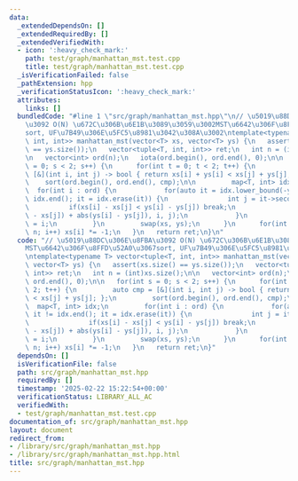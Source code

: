 ```yaml
---
data:
  _extendedDependsOn: []
  _extendedRequiredBy: []
  _extendedVerifiedWith:
  - icon: ':heavy_check_mark:'
    path: test/graph/manhattan_mst.test.cpp
    title: test/graph/manhattan_mst.test.cpp
  _isVerificationFailed: false
  _pathExtension: hpp
  _verificationStatusIcon: ':heavy_check_mark:'
  attributes:
    links: []
  bundledCode: "#line 1 \"src/graph/manhattan_mst.hpp\"\n// \u5019\u88DC\u306E\u8FBA\
    \u3092 O(N) \u672C\u306B\u6E1B\u3089\u3059\u3002MST\u6642\u306F\u8FFD\u52A0\u3067\
    sort, UF\u7B49\u306E\u5FC5\u8981\u3042\u308A\u3002\ntemplate<typename T> vector<tuple<T,\
    \ int, int>> manhattan_mst(vector<T> xs, vector<T> ys) {\n   assert(xs.size()\
    \ == ys.size());\n   vector<tuple<T, int, int>> ret;\n   int n = (int)xs.size();\n\
    \n   vector<int> ord(n);\n   iota(ord.begin(), ord.end(), 0);\n\n   for(int s\
    \ = 0; s < 2; s++) {\n      for(int t = 0; t < 2; t++) {\n         auto cmp =\
    \ [&](int i, int j) -> bool { return xs[i] + ys[i] < xs[j] + ys[j]; };\n     \
    \    sort(ord.begin(), ord.end(), cmp);\n\n         map<T, int> idx;\n       \
    \  for(int i : ord) {\n            for(auto it = idx.lower_bound(-ys[i]); it !=\
    \ idx.end(); it = idx.erase(it)) {\n               int j = it->second;\n     \
    \          if(xs[i] - xs[j] < ys[i] - ys[j]) break;\n               ret.emplace_back(abs(xs[i]\
    \ - xs[j]) + abs(ys[i] - ys[j]), i, j);\n            }\n            idx[-ys[i]]\
    \ = i;\n         }\n         swap(xs, ys);\n      }\n      for(int i = 0; i <\
    \ n; i++) xs[i] *= -1;\n   }\n   return ret;\n}\n"
  code: "// \u5019\u88DC\u306E\u8FBA\u3092 O(N) \u672C\u306B\u6E1B\u3089\u3059\u3002\
    MST\u6642\u306F\u8FFD\u52A0\u3067sort, UF\u7B49\u306E\u5FC5\u8981\u3042\u308A\u3002\
    \ntemplate<typename T> vector<tuple<T, int, int>> manhattan_mst(vector<T> xs,\
    \ vector<T> ys) {\n   assert(xs.size() == ys.size());\n   vector<tuple<T, int,\
    \ int>> ret;\n   int n = (int)xs.size();\n\n   vector<int> ord(n);\n   iota(ord.begin(),\
    \ ord.end(), 0);\n\n   for(int s = 0; s < 2; s++) {\n      for(int t = 0; t <\
    \ 2; t++) {\n         auto cmp = [&](int i, int j) -> bool { return xs[i] + ys[i]\
    \ < xs[j] + ys[j]; };\n         sort(ord.begin(), ord.end(), cmp);\n\n       \
    \  map<T, int> idx;\n         for(int i : ord) {\n            for(auto it = idx.lower_bound(-ys[i]);\
    \ it != idx.end(); it = idx.erase(it)) {\n               int j = it->second;\n\
    \               if(xs[i] - xs[j] < ys[i] - ys[j]) break;\n               ret.emplace_back(abs(xs[i]\
    \ - xs[j]) + abs(ys[i] - ys[j]), i, j);\n            }\n            idx[-ys[i]]\
    \ = i;\n         }\n         swap(xs, ys);\n      }\n      for(int i = 0; i <\
    \ n; i++) xs[i] *= -1;\n   }\n   return ret;\n}"
  dependsOn: []
  isVerificationFile: false
  path: src/graph/manhattan_mst.hpp
  requiredBy: []
  timestamp: '2025-02-22 15:22:54+00:00'
  verificationStatus: LIBRARY_ALL_AC
  verifiedWith:
  - test/graph/manhattan_mst.test.cpp
documentation_of: src/graph/manhattan_mst.hpp
layout: document
redirect_from:
- /library/src/graph/manhattan_mst.hpp
- /library/src/graph/manhattan_mst.hpp.html
title: src/graph/manhattan_mst.hpp
---
```

